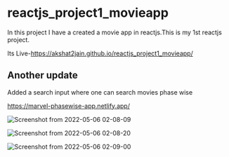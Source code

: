 # reactjs_project1_movieapp
In this project I have a created a movie app in reactjs.This is my 1st reactjs project.

Its Live-https://akshat2jain.github.io/reactjs_project1_movieapp/

## Another update

Added a search input where one can search movies phase wise

https://marvel-phasewise-app.netlify.app/

![Screenshot from 2022-05-06 02-08-09](https://user-images.githubusercontent.com/101265586/167026297-c320956b-93cd-435f-9890-b4c352b62d3a.png)

![Screenshot from 2022-05-06 02-08-20](https://user-images.githubusercontent.com/101265586/167026338-6232d8b4-acb8-4c09-9c65-cda66842d38d.png)

![Screenshot from 2022-05-06 02-09-00](https://user-images.githubusercontent.com/101265586/167026370-ec480a01-2ee3-4796-bd6c-3ff97be296f7.png)

